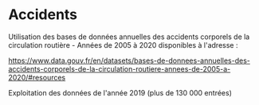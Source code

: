 # Accidents

Utilisation des bases de données annuelles des accidents corporels de la circulation routière - Années de 2005 à 2020 disponibles à l'adresse : 

https://www.data.gouv.fr/en/datasets/bases-de-donnees-annuelles-des-accidents-corporels-de-la-circulation-routiere-annees-de-2005-a-2020/#resources

Exploitation des données de l'année 2019 (plus de 130 000 entrées)

